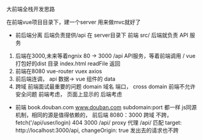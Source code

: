 大前端全栈开发思路

在前端vue项目目录下，建一个server 用来做mvc就好了

- 前后端分离
  后端负责提供/api 在 server目录下
  前端 src/
  后端就负责 API 服务

1. 后端在3000,未来等着ngnix 80 -> 3000
  /api  API服务，等着前端调用 / vue 打包好的dist 目录 index.html readFile 返回 
2. 前端在8080 vue-router vuex axios
3. 前后端连调， api 数据-> vue 组件的 data
4. 跨域 前端面试最重要的问题 
  domain 域名
  端口， cross domain
  前端不允许 安全问题
  前端考虑， 页面上显示的
  后端考虑 
- 前端
  book.douban.com
  www.douban.com
  subdomain:port 都一样
  js同源机制，相同的源是值得依赖的，
  前后端 8080：3000 跨域
  不跨，fetch('/api/user/login) 404
  3000 /api/ proxy 代理
  /api/ 匹配
  target: http://localhost:3000/api,
  changeOrigin: true
  发出去的请求也不跨